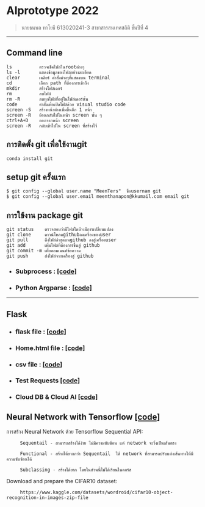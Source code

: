 # AIprototype 2022
> นายธนพล ทาโยธี 613020241-3 สาขาสารสนเทศสถิติ ชั้นปีที่ 4 
-------------------------------
## Command line

    ls          ตรวจเช็คไฟล์ในrootต่างๆ
    ls -l       แสดงข้อมูลของไฟล์อย่างละเอียด
    clear       เคลียร์ คำสั่งต่างๆที่แสดงบน terminal
    cd          เลือก path ที่ต้องการเข้าถึง
    mkdir       สร้างโฟล์เดอร์
    rm          ลบไฟล์
    rm -R       ลบทุกไฟล์ที่อยู่ในโฟล์เดอร์นั้น
    code        คำสั่งเพื่อเปิดไฟล์ด้วย visual studio code
    screen -S   สร้างหน้าต่างเพิ่มขึ้นอีก 1 หน้า
    screen -R   ย้อนกลับไปในหน้า screen นั้น ๆ
    ctrl+A+D    ออกจากหน้า screen
    screen -R   กลับเข้าไปใน screen ที่สร้างไว้
## การติดตั้ง git เพื่อใช้งานgit
 
    conda install git
## setup git ครั้งแรก

    $ git config --global user.name "MeenTers"  ชื่อusernam git
    $ git config --global user.email meenthanapon@kkumail.com email git
## การใช้งาน package git
    
    git status    ตรวจสอบว่ามีไฟล์ใดบ้างมีการเปลี่ยนแปลง
    git clone     ดาวน์โหลดgithubลงเครื่องของuser
    git pull      ดึงไฟล์ล่าสุดบนgithub ลงสู่เครื่องuser
    git add       เพิ่มไฟล์ที่ต้องการขึ้นสู่ github
    git commit -m เพื่อคอมเมนท์ข้อความ
    git push      ส่งไฟล์จากเครื่องสู่ github
    
* ### Subprocess : [[code]](https://github.com/MeenTers/AIprototype/blob/main/testsub.py)
* ### Python Argparse : [[code]](https://github.com/MeenTers/AIprototype/blob/main/python101.py)
---------------------------------------------------------------------------------------------------------
 ## Flask
  * ###  flask file : [[code]](https://github.com/MeenTers/AIprototype/blob/main/testflask.py)
  * ### Home.html file : [[code]](https://github.com/MeenTers/AIprototype/blob/main/templates/home.html)
  * ### csv file : [[code]](https://github.com/MeenTers/AIprototype/blob/main/testdb.csv)
* ### Test Requests [[code]](https://github.com/MeenTers/AIprototype/blob/main/postrequests.py)
* ### Cloud DB & Cloud AI [[code]](https://github.com/MeenTers/AIprototype/blob/main/Cloud_DB_and_AI.ipynb)
## Neural Network with Tensorflow [[code]](https://github.com/MeenTers/AIprototype/blob/main/Tensorflow(network).ipynb)
 การสร้าง Neural Network ด้วย Tensorflow Sequential API:
        
         Sequentail - สามารถสร้างได้ง่าย ไม่มีความซับซ้อน แต่ network จะวิ่งเป็นเส้นตรง
        
         Functional - สร้างได้ยากกว่า Sequentail  ได้ network ที่สามารถปรับแต่งเส้นทางให้มีความซับซ้อนได้
        
         Subclassing - สร้างได้ยาก โดยในส่วนนี้ไม่ได้เรียนในคอร์ส
  Download and prepare the CIFAR10 dataset: 
               
         https://www.kaggle.com/datasets/wordroid/cifar10-object-recognition-in-images-zip-file
